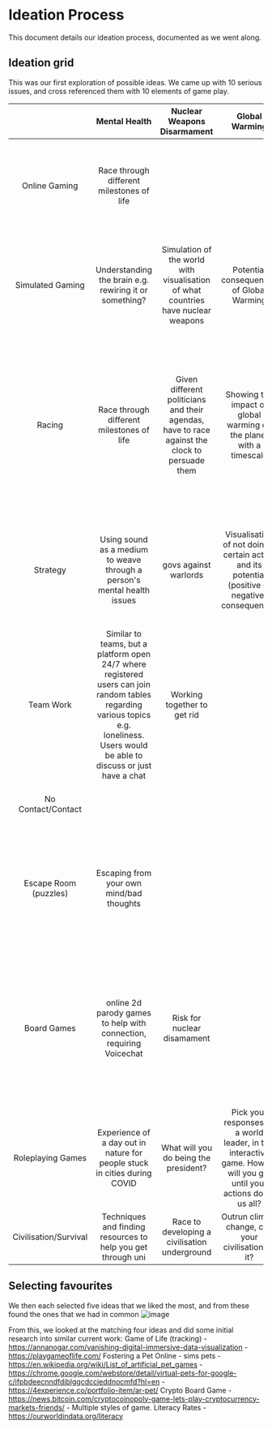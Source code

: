 # Ideation Process
This document details our ideation process, documented as we went along.

## Ideation grid
This was our first exploration of possible ideas. We came up with 10 serious issues, and cross
referenced them with 10 elements of game play.


| | Mental Health | Nuclear Weapons Disarmament | Global Warming | Animal Cruelty | COVID-19 | Obesity | Animal Conservation | Education | Data Privacy | Crypto Currency |
| :---: | :---: | :---: | :---: | :---: | :---: | :---: | :---: | :---: | :---: | :---: |
| Online Gaming | Race through different milestones of life |  |  | Cookie Clicker style farming game about the inhumane and predatory nature of capitalism, with leaderboards | Infected Battle Royal |  |  |  | build and manage |
| Simulated Gaming | Understanding the brain e.g. rewiring it or something? | Simulation of the world with visualisation of what countries have nuclear weapons | Potential consequences of Global Warming | Browser based game about abusive farming methods(mass chicken farming etc) | Play the role of a country and manage the pandemic |  | Learn about sustainable farming - manage your own farm and learn of the real life consequenses for being irresponsible | What are the literacy rates around the globe? An interactive design | Visualisation of which countries have the best data privacy regulation | Simulated trade of crypto currency |
| Racing | Race through different milestones of life | Given different politicians and their agendas, have to race against the clock to persuade them | Showing the impact of global warming on the planet with a timescale | Race out the labs with mice (who are driving) | Virus Racer - control a top down body that has covid and see who can spread it as fast as possible? | Race to lose any unhealthy weight?  |  | Race to pay off student debt before time limit runs out... solution = you can't - resource to educate people applying to uni on how student finance works | Trying to extract as much data as poss from POV of company from consumers in set time | |
| Strategy | Using sound as a medium to weave through a person's mental health issues | govs against warlords | Visualisation of not doing a certain action and its potential (positive or negative) consequences | Browser game about anti intensive farming practices policy and decision making. | Vaccination Data | Food/diet planner that allows you to 'earn' a cheat meal through following your plan | leading the non-governmental organization, call for public concern, promote law | Help make a strategy for managing your money while at uni (e.g. visual allocation of money) | Helping to create a strategy to protect your data | reenactment the bit coins (how Satoshi Nakamoto came up with his ideas) |
| Team Work | Similar to teams, but a platform open 24/7 where registered users can join random tables regarding various topics e.g. loneliness. Users would be able to discuss or just have a chat | Working together to get rid | | | Website that allows people to provide goods and services for free during the pandemic | | | A collection of simple and interactive team building exercises that can be used as warm up within schools. | | |
| No Contact/Contact | | | | | No-contact COVID game | | | | |
| Escape Room (puzzles) | Escaping from your own mind/bad thoughts  | | | Day in the life of a particular animal... escape the lab! | Jigsaw of covid 19 virus | Stuck in a room with a bunch of unhealthy items ...  | Figure out how to help them! | Scrabble with them of whatever topic you're revising, and have to explain each word you put down | | |
| Board Games | online 2d parody games to help with connection, requiring Voicechat | Risk for nuclear disamament | | Maze for lab animals being tested upon inhumanely to be rescued | snakes and ladders but we know what to avoid here... | Simple board game of a health diet chart - educating the youth | Cluedo - work out what factors are making an animal go extinct | Trivia with topics you dont learn at school but probably should (quiz) to highlight gaps in common knowledge, eg. personal finance | Hangman to guess your password somehow | Crypto Board Game (think monopoly) |
| Roleplaying Games | Experience of a day out in nature for people stuck in cities during COVID | What will you do being the president? | Pick your responses as a world leader, in this interactive game. How far will you get until your actions doom us all? | Try fostering a pet online to see what is involved before committing to adoption | Dialogue tree leading to how well people protect themselves | | Choose a country and it will show you all the animals that have gone extinct there | Roleplaying Internship Game | Hacking others game | Create your own cryptocurrency game |
| Civilisation/Survival | Techniques and finding resources to help you get through uni | Race to developing a civilisation underground  | Outrun climate change, can your civilisation do it? | | | | Game of Life (tracking) | | | |

## Selecting favourites
We then each selected five ideas that we liked the most, and from these found the ones that we had in common
![image](https://user-images.githubusercontent.com/45073537/116720980-b46aef80-a9d4-11eb-8aa2-bc74afdd5635.png)

From this, we looked at the matching four ideas and did some initial research into similar current work:
Game of Life (tracking) - https://annanogar.com/vanishing-digital-immersive-data-visualization
                        - https://playgameoflife.com/
Fostering a Pet Online  - sims pets
                        - https://en.wikipedia.org/wiki/List_of_artificial_pet_games
                        - https://chrome.google.com/webstore/detail/virtual-pets-for-google-c/ifpbdeecnndfdiblggcdccjeddnocmfd?hl=en
                        - https://4experience.co/portfolio-item/ar-pet/
Crypto Board Game       - https://news.bitcoin.com/cryptocoinopoly-game-lets-play-cryptocurrency-markets-friends/
                        - Multiple styles of game.
Literacy Rates          - https://ourworldindata.org/literacy
